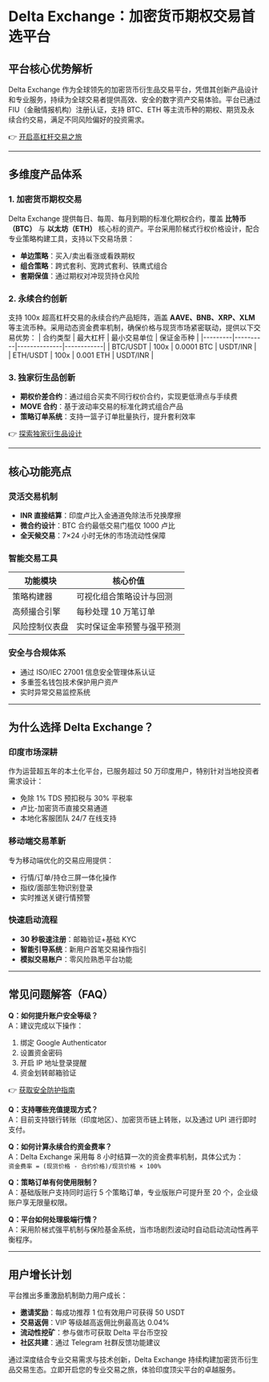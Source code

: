 # Delta Exchange：加密货币期权交易首选平台

## 平台核心优势解析  
Delta Exchange 作为全球领先的加密货币衍生品交易平台，凭借其创新产品设计和专业服务，持续为全球交易者提供高效、安全的数字资产交易体验。平台已通过 FIU（金融情报机构）注册认证，支持 BTC、ETH 等主流币种的期权、期货及永续合约交易，满足不同风险偏好的投资需求。

👉 [开启高杠杆交易之旅](https://bit.ly/okx_welcome)

---

## 多维度产品体系

### 1. 加密货币期权交易
Delta Exchange 提供每日、每周、每月到期的标准化期权合约，覆盖 **比特币（BTC）** 与 **以太坊（ETH）** 核心标的资产。平台采用阶梯式行权价格设计，配合专业策略构建工具，支持以下交易场景：
- **单边策略**：买入/卖出看涨或看跌期权
- **组合策略**：跨式套利、宽跨式套利、铁鹰式组合
- **套期保值**：通过期权对冲现货持仓风险

### 2. 永续合约创新
支持 100x 超高杠杆交易的永续合约产品矩阵，涵盖 **AAVE、BNB、XRP、XLM** 等主流币种。采用动态资金费率机制，确保价格与现货市场紧密联动，提供以下交易优势：
| 合约类型 | 最大杠杆 | 最小交易单位 | 保证金币种 |
|---------|----------|--------------|------------|
| BTC/USDT | 100x     | 0.0001 BTC   | USDT/INR   |
| ETH/USDT | 100x     | 0.001 ETH    | USDT/INR   |

### 3. 独家衍生品创新
- **期权价差合约**：通过组合买卖不同行权价合约，实现更低滑点与手续费
- **MOVE 合约**：基于波动率交易的标准化跨式组合产品
- **策略订单系统**：支持一篮子订单批量执行，提升套利效率

👉 [探索独家衍生品设计](https://bit.ly/okx_welcome)

---

## 核心功能亮点

### 灵活交易机制
- **INR 直接结算**：印度卢比入金通道免除法币兑换摩擦
- **微合约设计**：BTC 合约最低交易门槛仅 1000 卢比
- **全天候交易**：7×24 小时无休的市场流动性保障

### 智能交易工具
| 功能模块        | 核心价值                      |
|-----------------|-----------------------------|
| 策略构建器      | 可视化组合策略设计与回测      |
| 高频撮合引擎    | 每秒处理 10 万笔订单         |
| 风险控制仪表盘  | 实时保证金率预警与强平预测    |

### 安全与合规体系
- 通过 ISO/IEC 27001 信息安全管理体系认证
- 多重签名钱包技术保护用户资产
- 实时异常交易监控系统

---

## 为什么选择 Delta Exchange？

### 印度市场深耕
作为运营超五年的本土化平台，已服务超过 50 万印度用户，特别针对当地投资者需求设计：
- 免除 1% TDS 预扣税与 30% 平税率
- 卢比-加密货币直接交易通道
- 本地化客服团队 24/7 在线支持

### 移动端交易革新
专为移动端优化的交易应用提供：
- 行情/订单/持仓三屏一体化操作
- 指纹/面部生物识别登录
- 实时推送关键行情预警

### 快速启动流程
- **30 秒极速注册**：邮箱验证+基础 KYC
- **智能引导系统**：新用户首笔交易操作指引
- **模拟交易账户**：零风险熟悉平台功能

---

## 常见问题解答（FAQ）

**Q：如何提升账户安全等级？**  
A：建议完成以下操作：  
1. 绑定 Google Authenticator  
2. 设置资金密码  
3. 开启 IP 地址登录提醒  
4. 资金划转邮箱验证

👉 [获取安全防护指南](https://bit.ly/okx_welcome)

**Q：支持哪些充值提现方式？**  
A：目前支持银行转账（印度地区）、加密货币链上转账，以及通过 UPI 进行即时支付。

**Q：如何计算永续合约资金费率？**  
A：Delta Exchange 采用每 8 小时结算一次的资金费率机制，具体公式为：  
`资金费率 = (现货价格 - 合约价格)/现货价格 × 100%`

**Q：策略订单有何使用限制？**  
A：基础版账户支持同时运行 5 个策略订单，专业版账户可提升至 20 个，企业级账户享无限量权限。

**Q：平台如何处理极端行情？**  
A：采用阶梯式强平机制与保险基金系统，当市场剧烈波动时自动启动流动性再平衡程序。

---

## 用户增长计划
平台推出多重激励机制助力用户成长：
- **邀请奖励**：每成功推荐 1 位有效用户可获得 50 USDT
- **交易返佣**：VIP 等级越高返佣比例最高达 0.04%
- **流动性挖矿**：参与做市可获取 Delta 平台币空投
- **社区共建**：通过 Telegram 社群反馈功能建议

通过深度结合专业交易需求与技术创新，Delta Exchange 持续构建加密货币衍生品交易生态。立即开启您的专业交易之旅，体验印度顶尖平台的卓越服务。